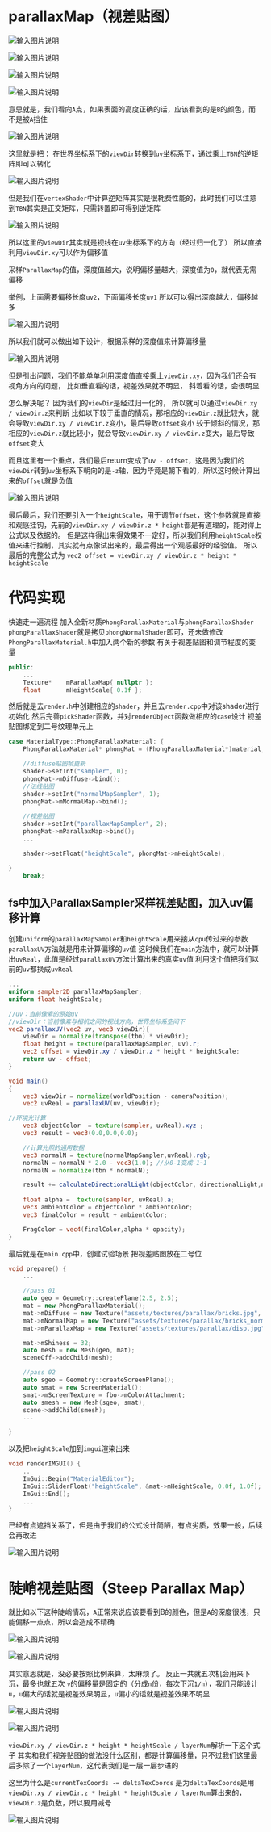 # parallaxMap（视差贴图）

![输入图片说明](/imgs/2025-02-23/rPsFTtKYeXrFpMXZ.png)

![输入图片说明](/imgs/2025-02-23/3VpPJngGTiqt4g2n.png)

![输入图片说明](/imgs/2025-02-23/0wWkfQm80XqQbtiH.png)

![输入图片说明](/imgs/2025-02-23/Xv2898RFWuo9cSNO.png)

意思就是，我们看向`A`点，如果表面的高度正确的话，应该看到的是`B`的颜色，而不是被`A`挡住

![输入图片说明](/imgs/2025-02-23/cCgN4I48Utz9goKC.png)

这里就是把：
在世界坐标系下的`viewDir`转换到`uv`坐标系下，通过乘上`TBN`的逆矩阵即可以转化

![输入图片说明](/imgs/2025-02-23/Hn6lVqclPSR99ftD.png)

但是我们在`vertexShader`中计算逆矩阵其实是很耗费性能的，此时我们可以注意到`TBN`其实是正交矩阵，只需转置即可得到逆矩阵

![输入图片说明](/imgs/2025-02-23/FjpBv3Qqk5MwoqY6.png)

所以这里的`viewDir`其实就是视线在`uv`坐标系下的方向（经过归一化了）
所以直接利用`viewDir.xy`可以作为偏移值

采样`ParallaxMap`的值，深度值越大，说明偏移量越大，深度值为`0`，就代表无需偏移

举例，上面需要偏移长度`uv2`，下面偏移长度`uv1`
所以可以得出深度越大，偏移越多

![输入图片说明](/imgs/2025-02-23/UlaObhQLnXy4WOka.png)

所以我们就可以做出如下设计，根据采样的深度值来计算偏移量

![输入图片说明](/imgs/2025-02-23/gXonZyzy8JtPObMC.png)

但是引出问题，我们不能单单利用深度值直接乘上`viewDir.xy`，因为我们还会有视角方向的问题，
比如垂直看的话，视差效果就不明显，
斜着看的话，会很明显

怎么解决呢？
因为我们的`viewDir`是经过归一化的，
所以就可以通过`viewDir.xy / viewDir.z`来判断
比如以下较于垂直的情况，那相应的`viewDir.z`就比较大，就会导致`viewDir.xy / viewDir.z`变小，最后导致`offset`变小
较于倾斜的情况，那相应的`viewDir.z`就比较小，就会导致`viewDir.xy / viewDir.z`变大，最后导致`offset`变大

而且这里有一个重点，我们最后return变成了`uv - offset`，这是因为我们的`viewDir`转到`uv`坐标系下朝向的是`-z`轴，因为毕竟是朝下看的，所以这时候计算出来的`offset`就是负值

![输入图片说明](/imgs/2025-02-23/c16YzMNSoPcNbcSP.png)

最后最后，我们还要引入一个`heightScale`，用于调节`offset`，这个参数就是直接和观感挂钩，先前的`viewDir.xy / viewDir.z * height`都是有道理的，能对得上公式以及依据的。
但是这样得出来得效果不一定好，所以我们利用`heightScale`权值来进行控制，其实就有点像试出来的，最后得出一个观感最好的经验值。
所以最后的完整公式为
`vec2 offset = viewDir.xy / viewDir.z * height * heightScale`

# 代码实现
快速走一遍流程
加入全新材质`PhongParallaxMaterial`与`phongParallaxShader`
`phongParallaxShader`就是拷贝`phongNormalShader`即可，还未做修改
`PhongParallaxMaterial.h`中加入两个新的参数
有关于视差贴图和调节程度的变量
```cpp
public:
	...
	Texture*	mParallaxMap{ nullptr };
	float		mHeightScale{ 0.1f };
```
然后就是去`render.h`中创建相应的`shader`，并且去`render.cpp`中对该shader进行初始化
然后完善`pickShader`函数，并对`renderObject`函数做相应的`case`设计
视差贴图绑定到二号纹理单元上
```cpp
case MaterialType::PhongParallaxMaterial: {
	PhongParallaxMaterial* phongMat = (PhongParallaxMaterial*)material;

	//diffuse贴图帧更新
	shader->setInt("sampler", 0);
	phongMat->mDiffuse->bind();
	//法线贴图
	shader->setInt("normalMapSampler", 1);
	phongMat->mNormalMap->bind();
	
	//视差贴图
	shader->setInt("parallaxMapSampler", 2);
	phongMat->mParallaxMap->bind();
	...

	shader->setFloat("heightScale", phongMat->mHeightScale);

}
	break;
```
## fs中加入ParallaxSampler采样视差贴图，加入uv偏移计算
创建`uniform`的`parallaxMapSampler`和`heightScale`用来接从`cpu`传过来的参数
`parallaxUV`方法就是用来计算偏移的`uv`值
这时候我们在`main`方法中，就可以计算出`uvReal`，此值是经过`parallaxUV`方法计算出来的真实`uv`值
利用这个值把我们以前的`uv`都换成`uvReal`
```glsl
...
uniform sampler2D parallaxMapSampler;
uniform float heightScale;

//uv：当前像素的原始uv
//viewDir：当前像素与相机之间的视线方向，世界坐标系空间下
vec2 parallaxUV(vec2 uv, vec3 viewDir){
	viewDir = normalize(transpose(tbn) * viewDir);
	float height = texture(parallaxMapSampler, uv).r;
	vec2 offset = viewDir.xy / viewDir.z * height * heightScale;
	return uv - offset; 
}

void main()
{
	vec3 viewDir = normalize(worldPosition - cameraPosition);
	vec2 uvReal = parallaxUV(uv, viewDir);

//环境光计算
	vec3 objectColor  = texture(sampler, uvReal).xyz ;
	vec3 result = vec3(0.0,0.0,0.0);

	//计算光照的通用数据
	vec3 normalN = texture(normalMapSampler,uvReal).rgb;
	normalN = normalN * 2.0 - vec3(1.0); //从0-1变成-1~1
	normalN = normalize(tbn * normalN);

	result += calculateDirectionalLight(objectColor, directionalLight,normalN, viewDir);
	
	float alpha =  texture(sampler, uvReal).a;
	vec3 ambientColor = objectColor * ambientColor;
	vec3 finalColor = result + ambientColor;

	FragColor = vec4(finalColor,alpha * opacity);
}
```
最后就是在`main.cpp`中，创建试验场景
把视差贴图放在二号位
```cpp
void prepare() {
	...

	//pass 01
	auto geo = Geometry::createPlane(2.5, 2.5);
	mat = new PhongParallaxMaterial();
	mat->mDiffuse = new Texture("assets/textures/parallax/bricks.jpg", 0, GL_SRGB_ALPHA);
	mat->mNormalMap = new Texture("assets/textures/parallax/bricks_normal.jpg", 1);
	mat->mParallaxMap = new Texture("assets/textures/parallax/disp.jpg", 2);

	mat->mShiness = 32;
	auto mesh = new Mesh(geo, mat);
	sceneOff->addChild(mesh);

	//pass 02
	auto sgeo = Geometry::createScreenPlane();
	auto smat = new ScreenMaterial();
	smat->mScreenTexture = fbo->mColorAttachment;
	auto smesh = new Mesh(sgeo, smat);
	scene->addChild(smesh);
	...

}
```
以及把`heightScale`加到`imgui`渲染出来
```cpp
void renderIMGUI() {
	..
	ImGui::Begin("MaterialEditor");
	ImGui::SliderFloat("heightScale", &mat->mHeightScale, 0.0f, 1.0f);
	ImGui::End();
	...
}
```
已经有点遮挡关系了，但是由于我们的公式设计简陋，有点劣质，效果一般，后续会再改进

![输入图片说明](/imgs/2025-02-23/70LETwhuuoYT8zMP.png)

# 陡峭视差贴图（Steep Parallax Map）
就比如以下这种陡峭情况，`A`正常来说应该要看到B的颜色，但是`A`的深度很浅，只能偏移一点点，所以会造成不精确

![输入图片说明](/imgs/2025-02-24/qOmdYi7VQbahB8Nv.png)

![输入图片说明](/imgs/2025-02-24/lL3eNRIhiy3lYKcu.png)

其实意思就是，没必要按照比例来算，太麻烦了。
反正一共就五次机会用来下沉，最多也就五次
`v`的偏移量是固定的（分成`n`份，每次下沉`1/n`），我们只能设计`u`，`u`偏大的话就是视差效果明显，`u`偏小的话就是视差效果不明显

![输入图片说明](/imgs/2025-02-24/4SfdtMBw0uEs9DmA.png)

![输入图片说明](/imgs/2025-02-24/QBuWRr1OBGP49vLP.png)

`viewDir.xy / viewDir.z * height * heightScale / layerNum`解析一下这个式子
其实和我们视差贴图的做法没什么区别，都是计算偏移量，只不过我们这里最后多除了一个`layerNum`，这代表我们是一层一层步进的

这里为什么是`currentTexCoords -= deltaTexCoords`
是为`deltaTexCoords`是用`viewDir.xy / viewDir.z * height * heightScale / layerNum`算出来的，`viewDir.z`是负数，所以要用减号

![输入图片说明](/imgs/2025-02-24/LQpENVWnBR6V9krv.png)
<!--stackedit_data:
eyJoaXN0b3J5IjpbLTM1NTA3MTg4Myw3NTkwNDMxMDUsLTIwNT
czMTIxNTYsLTEwNjAyMzE5NzcsMjI1NTIzOTM3LDIwNDg4ODQw
NDUsLTc0Njc5NzI0NSw2ODQwMTUwOTEsLTE0Mzg0MTM0OTgsLT
E4MzEwMjkxMzYsLTEzNDU5Njg2MDIsMTI4NjMxMTI4MSwyMzc2
ODIwNTYsLTEzODI3OTg3MTEsLTEzMDI3OTU4NjYsLTIwOTQ5OT
YwNjBdfQ==
-->